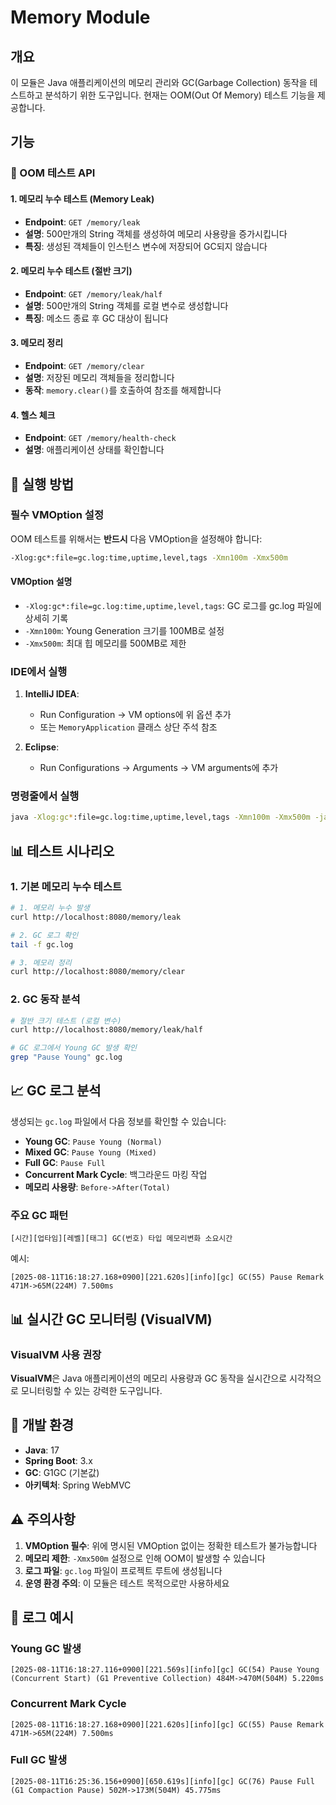 # Memory Module

## 개요
이 모듈은 Java 애플리케이션의 메모리 관리와 GC(Garbage Collection) 동작을 테스트하고 분석하기 위한 도구입니다.
현재는 OOM(Out Of Memory) 테스트 기능을 제공합니다.

## 기능

### 🧪 OOM 테스트 API

#### 1. 메모리 누수 테스트 (Memory Leak)
- **Endpoint**: `GET /memory/leak`
- **설명**: 500만개의 String 객체를 생성하여 메모리 사용량을 증가시킵니다
- **특징**: 생성된 객체들이 인스턴스 변수에 저장되어 GC되지 않습니다

#### 2. 메모리 누수 테스트 (절반 크기)
- **Endpoint**: `GET /memory/leak/half`
- **설명**: 500만개의 String 객체를 로컬 변수로 생성합니다
- **특징**: 메소드 종료 후 GC 대상이 됩니다

#### 3. 메모리 정리
- **Endpoint**: `GET /memory/clear`
- **설명**: 저장된 메모리 객체들을 정리합니다
- **동작**: `memory.clear()`를 호출하여 참조를 해제합니다

#### 4. 헬스 체크
- **Endpoint**: `GET /memory/health-check`
- **설명**: 애플리케이션 상태를 확인합니다

## 🚀 실행 방법

### 필수 VMOption 설정

OOM 테스트를 위해서는 **반드시** 다음 VMOption을 설정해야 합니다:

```bash
-Xlog:gc*:file=gc.log:time,uptime,level,tags -Xmn100m -Xmx500m
```

#### VMOption 설명
- `-Xlog:gc*:file=gc.log:time,uptime,level,tags`: GC 로그를 gc.log 파일에 상세히 기록
- `-Xmn100m`: Young Generation 크기를 100MB로 설정
- `-Xmx500m`: 최대 힙 메모리를 500MB로 제한

### IDE에서 실행
1. **IntelliJ IDEA**:
   - Run Configuration → VM options에 위 옵션 추가
   - 또는 `MemoryApplication` 클래스 상단 주석 참조

2. **Eclipse**:
   - Run Configurations → Arguments → VM arguments에 추가

### 명령줄에서 실행
```bash
java -Xlog:gc*:file=gc.log:time,uptime,level,tags -Xmn100m -Xmx500m -jar memory-module.jar
```

## 📊 테스트 시나리오

### 1. 기본 메모리 누수 테스트
```bash
# 1. 메모리 누수 발생
curl http://localhost:8080/memory/leak

# 2. GC 로그 확인
tail -f gc.log

# 3. 메모리 정리
curl http://localhost:8080/memory/clear
```

### 2. GC 동작 분석
```bash
# 절반 크기 테스트 (로컬 변수)
curl http://localhost:8080/memory/leak/half

# GC 로그에서 Young GC 발생 확인
grep "Pause Young" gc.log
```

## 📈 GC 로그 분석

생성되는 `gc.log` 파일에서 다음 정보를 확인할 수 있습니다:

- **Young GC**: `Pause Young (Normal)`
- **Mixed GC**: `Pause Young (Mixed)`
- **Full GC**: `Pause Full`
- **Concurrent Mark Cycle**: 백그라운드 마킹 작업
- **메모리 사용량**: `Before->After(Total)`

### 주요 GC 패턴
```
[시간][업타임][레벨][태그] GC(번호) 타입 메모리변화 소요시간
```

예시:
```
[2025-08-11T16:18:27.168+0900][221.620s][info][gc] GC(55) Pause Remark 471M->65M(224M) 7.500ms
```

## 📊 실시간 GC 모니터링 (VisualVM)

### VisualVM 사용 권장

**VisualVM**은 Java 애플리케이션의 메모리 사용량과 GC 동작을 실시간으로 시각적으로 모니터링할 수 있는 강력한 도구입니다.



## 🔧 개발 환경

- **Java**: 17
- **Spring Boot**: 3.x
- **GC**: G1GC (기본값)
- **아키텍처**: Spring WebMVC

## ⚠️ 주의사항

1. **VMOption 필수**: 위에 명시된 VMOption 없이는 정확한 테스트가 불가능합니다
2. **메모리 제한**: `-Xmx500m` 설정으로 인해 OOM이 발생할 수 있습니다
3. **로그 파일**: `gc.log` 파일이 프로젝트 루트에 생성됩니다
4. **운영 환경 주의**: 이 모듈은 테스트 목적으로만 사용하세요

## 📝 로그 예시

### Young GC 발생
```
[2025-08-11T16:18:27.116+0900][221.569s][info][gc] GC(54) Pause Young (Concurrent Start) (G1 Preventive Collection) 484M->470M(504M) 5.220ms
```

### Concurrent Mark Cycle
```
[2025-08-11T16:18:27.168+0900][221.620s][info][gc] GC(55) Pause Remark 471M->65M(224M) 7.500ms
```

### Full GC 발생
```
[2025-08-11T16:25:36.156+0900][650.619s][info][gc] GC(76) Pause Full (G1 Compaction Pause) 502M->173M(504M) 45.775ms
```
